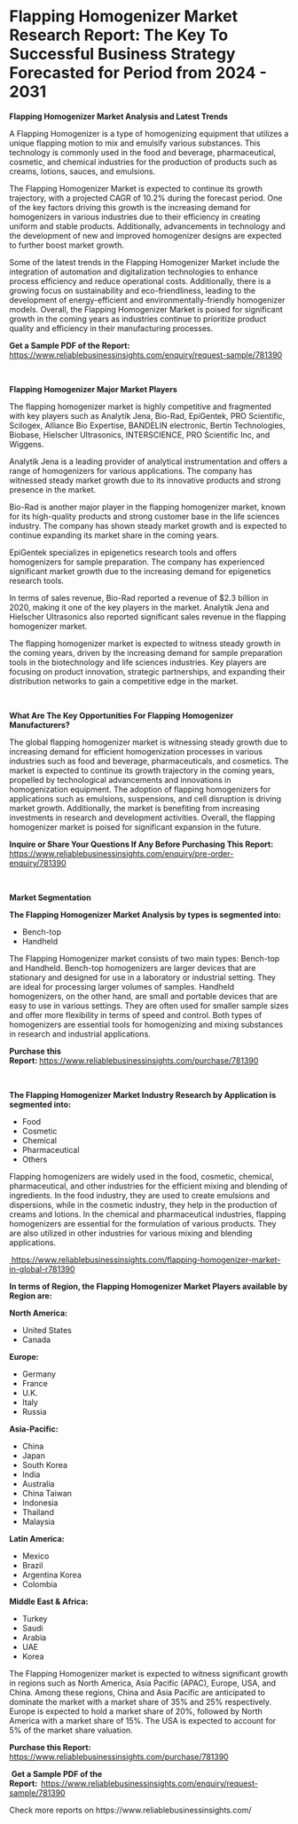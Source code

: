 <p><h1>Flapping Homogenizer Market Research Report: The Key To Successful Business Strategy Forecasted for Period from 2024 - 2031</h1></p><p><strong>Flapping Homogenizer Market Analysis and Latest Trends</strong></p>
<p><p>A Flapping Homogenizer is a type of homogenizing equipment that utilizes a unique flapping motion to mix and emulsify various substances. This technology is commonly used in the food and beverage, pharmaceutical, cosmetic, and chemical industries for the production of products such as creams, lotions, sauces, and emulsions.</p><p>The Flapping Homogenizer Market is expected to continue its growth trajectory, with a projected CAGR of 10.2% during the forecast period. One of the key factors driving this growth is the increasing demand for homogenizers in various industries due to their efficiency in creating uniform and stable products. Additionally, advancements in technology and the development of new and improved homogenizer designs are expected to further boost market growth.</p><p>Some of the latest trends in the Flapping Homogenizer Market include the integration of automation and digitalization technologies to enhance process efficiency and reduce operational costs. Additionally, there is a growing focus on sustainability and eco-friendliness, leading to the development of energy-efficient and environmentally-friendly homogenizer models. Overall, the Flapping Homogenizer Market is poised for significant growth in the coming years as industries continue to prioritize product quality and efficiency in their manufacturing processes.</p></p>
<p><strong>Get a Sample PDF of the Report:&nbsp;</strong> <a href="https://www.reliablebusinessinsights.com/enquiry/request-sample/781390">https://www.reliablebusinessinsights.com/enquiry/request-sample/781390</a></p>
<p>&nbsp;</p>
<p><strong>Flapping Homogenizer Major Market Players</strong></p>
<p><p>The flapping homogenizer market is highly competitive and fragmented with key players such as Analytik Jena, Bio-Rad, EpiGentek, PRO Scientific, Scilogex, Alliance Bio Expertise, BANDELIN electronic, Bertin Technologies, Biobase, Hielscher Ultrasonics, INTERSCIENCE, PRO Scientific Inc, and Wiggens.</p><p>Analytik Jena is a leading provider of analytical instrumentation and offers a range of homogenizers for various applications. The company has witnessed steady market growth due to its innovative products and strong presence in the market.</p><p>Bio-Rad is another major player in the flapping homogenizer market, known for its high-quality products and strong customer base in the life sciences industry. The company has shown steady market growth and is expected to continue expanding its market share in the coming years.</p><p>EpiGentek specializes in epigenetics research tools and offers homogenizers for sample preparation. The company has experienced significant market growth due to the increasing demand for epigenetics research tools.</p><p>In terms of sales revenue, Bio-Rad reported a revenue of $2.3 billion in 2020, making it one of the key players in the market. Analytik Jena and Hielscher Ultrasonics also reported significant sales revenue in the flapping homogenizer market.</p><p>The flapping homogenizer market is expected to witness steady growth in the coming years, driven by the increasing demand for sample preparation tools in the biotechnology and life sciences industries. Key players are focusing on product innovation, strategic partnerships, and expanding their distribution networks to gain a competitive edge in the market.</p></p>
<p>&nbsp;</p>
<p><strong>What Are The Key Opportunities For Flapping Homogenizer Manufacturers?</strong></p>
<p><p>The global flapping homogenizer market is witnessing steady growth due to increasing demand for efficient homogenization processes in various industries such as food and beverage, pharmaceuticals, and cosmetics. The market is expected to continue its growth trajectory in the coming years, propelled by technological advancements and innovations in homogenization equipment. The adoption of flapping homogenizers for applications such as emulsions, suspensions, and cell disruption is driving market growth. Additionally, the market is benefiting from increasing investments in research and development activities. Overall, the flapping homogenizer market is poised for significant expansion in the future.</p></p>
<p><strong>Inquire or Share Your Questions If Any Before Purchasing This Report:</strong> <a href="https://www.reliablebusinessinsights.com/enquiry/pre-order-enquiry/781390">https://www.reliablebusinessinsights.com/enquiry/pre-order-enquiry/781390</a></p>
<p>&nbsp;</p>
<p><strong>Market Segmentation</strong></p>
<p><strong>The Flapping Homogenizer Market Analysis by types is segmented into:</strong></p>
<p><ul><li>Bench-top</li><li>Handheld</li></ul></p>
<p><p>The Flapping Homogenizer market consists of two main types: Bench-top and Handheld. Bench-top homogenizers are larger devices that are stationary and designed for use in a laboratory or industrial setting. They are ideal for processing larger volumes of samples. Handheld homogenizers, on the other hand, are small and portable devices that are easy to use in various settings. They are often used for smaller sample sizes and offer more flexibility in terms of speed and control. Both types of homogenizers are essential tools for homogenizing and mixing substances in research and industrial applications.</p></p>
<p><strong>Purchase this Report:&nbsp;</strong><a href="https://www.reliablebusinessinsights.com/purchase/781390">https://www.reliablebusinessinsights.com/purchase/781390</a></p>
<p>&nbsp;</p>
<p><strong>The Flapping Homogenizer Market Industry Research by Application is segmented into:</strong></p>
<p><ul><li>Food</li><li>Cosmetic</li><li>Chemical</li><li>Pharmaceutical</li><li>Others</li></ul></p>
<p><p>Flapping homogenizers are widely used in the food, cosmetic, chemical, pharmaceutical, and other industries for the efficient mixing and blending of ingredients. In the food industry, they are used to create emulsions and dispersions, while in the cosmetic industry, they help in the production of creams and lotions. In the chemical and pharmaceutical industries, flapping homogenizers are essential for the formulation of various products. They are also utilized in other industries for various mixing and blending applications.</p></p>
<p><a href="https://www.reliablebusinessinsights.com/flapping-homogenizer-market-in-global-r781390">&nbsp;https://www.reliablebusinessinsights.com/flapping-homogenizer-market-in-global-r781390</a></p>
<p><strong>In terms of Region, the Flapping Homogenizer Market Players available by Region are:</strong></p>
<p>
    <p> <strong> North America: </strong>
        <ul>
            <li>United States</li>
            <li>Canada</li>
        </ul>
        </p> 
    <p> <strong> Europe: </strong>
        <ul>
            <li>Germany</li>
            <li>France</li>
            <li>U.K.</li>
            <li>Italy</li>
            <li>Russia</li>
        </ul>
        </p> 
    <p> <strong> Asia-Pacific: </strong>
        <ul>
            <li>China</li>
            <li>Japan</li>
            <li>South Korea</li>
            <li>India</li>
            <li>Australia</li>
            <li>China Taiwan</li>
            <li>Indonesia</li>
            <li>Thailand</li>
            <li>Malaysia</li>
        </ul>
        </p> 
    <p> <strong> Latin America: </strong>
        <ul>
            <li>Mexico</li>
            <li>Brazil</li>
            <li>Argentina Korea</li>
            <li>Colombia</li>
        </ul>
        </p> 
    <p> <strong> Middle East & Africa: </strong>
        <ul>
            <li>Turkey</li>
            <li>Saudi</li>
            <li>Arabia</li>
            <li>UAE</li>
            <li>Korea</li>
        </ul>
    </p>
    </p>
<p><p>The Flapping Homogenizer market is expected to witness significant growth in regions such as North America, Asia Pacific (APAC), Europe, USA, and China. Among these regions, China and Asia Pacific are anticipated to dominate the market with a market share of 35% and 25% respectively. Europe is expected to hold a market share of 20%, followed by North America with a market share of 15%. The USA is expected to account for 5% of the market share valuation.</p></p>
<p><strong>Purchase this Report: </strong><a href="https://www.reliablebusinessinsights.com/purchase/781390">https://www.reliablebusinessinsights.com/purchase/781390</a></p>
<p>&nbsp;<strong>Get a Sample PDF of the Report:&nbsp;&nbsp;</strong><a href="https://www.reliablebusinessinsights.com/enquiry/request-sample/781390">https://www.reliablebusinessinsights.com/enquiry/request-sample/781390</a></p>
<p><strong></strong></p>
<p>Check more reports on https://www.reliablebusinessinsights.com/</p>
